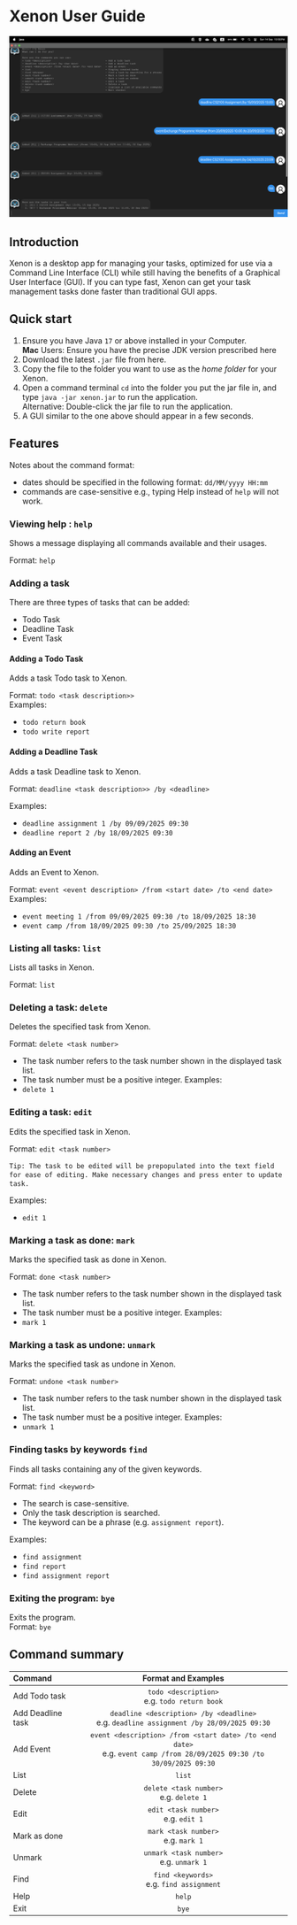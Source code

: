 # Xenon User Guide

![Xenon](Ui.png)

## Introduction
Xenon is a desktop app for managing your tasks, optimized for use via a Command Line Interface (CLI) while still having the benefits of a Graphical User Interface (GUI). If you can type fast, Xenon can get your task management tasks done faster than traditional GUI apps.

## Quick start
1. Ensure you have Java `17` or above installed in your Computer. <br>**Mac** Users: Ensure you have the precise JDK version prescribed here
2. Download the latest `.jar` file from here.
3. Copy the file to the folder you want to use as the _home folder_ for your Xenon.
4. Open a command terminal `cd` into the folder you put the jar file in, and type `java -jar xenon.jar` to run the application. <br> Alternative: Double-click the jar file to run the application.
5. A GUI similar to the one above should appear in a few seconds.

## Features
Notes about the command format:
* dates should be specified in the following format: `dd/MM/yyyy HH:mm`
* commands are case-sensitive e.g., typing Help instead of `help` will not work.


### Viewing help : `help`
Shows a message displaying all commands available and their usages. <br>

Format: `help`

### Adding a task
There are three types of tasks that can be added:
* Todo Task
* Deadline Task
* Event Task

#### Adding a Todo Task
Adds a task Todo task to Xenon. <br>

Format: `todo <task description>>` <br>
Examples:
* `todo return book`
* `todo write report`

#### Adding a Deadline Task
Adds a task Deadline task to Xenon. <br>

Format: `deadline <task description>> /by <deadline>` <br>

Examples:
* `deadline assignment 1 /by 09/09/2025 09:30`
* `deadline report 2 /by 18/09/2025 09:30`

#### Adding an Event
Adds an Event to Xenon. <br>

Format: `event <event description> /from <start date> /to <end date>` <br>
Examples:
* `event meeting 1 /from 09/09/2025 09:30 /to 18/09/2025 18:30`
* `event camp /from 18/09/2025 09:30 /to 25/09/2025 18:30`

### Listing all tasks: `list`
Lists all tasks in Xenon. <br>

Format: `list`

### Deleting a task: `delete`
Deletes the specified task from Xenon. <br>

Format: `delete <task number>`
* The task number refers to the task number shown in the displayed task list.
* The task number must be a positive integer.
Examples:
* `delete 1`

### Editing a task: `edit`
Edits the specified task in Xenon. <br>

Format: `edit <task number>`
```
Tip: The task to be edited will be prepopulated into the text field for ease of editing. Make necessary changes and press enter to update task.
```
Examples:
* `edit 1`

### Marking a task as done: `mark`
Marks the specified task as done in Xenon. <br>

Format: `done <task number>`
* The task number refers to the task number shown in the displayed task list.
* The task number must be a positive integer.
Examples:
* `mark 1`

### Marking a task as undone: `unmark`
Marks the specified task as undone in Xenon. <br>

Format: `undone <task number>`
* The task number refers to the task number shown in the displayed task list.
* The task number must be a positive integer.
Examples:
* `unmark 1`

### Finding tasks by keywords `find`
Finds all tasks containing any of the given keywords. <br>

Format: `find <keyword>`
* The search is case-sensitive.
* Only the task description is searched.
* The keyword can be a phrase (e.g. `assignment report`).

Examples:
* `find assignment`
* `find report`
* `find assignment report`

### Exiting the program: `bye`
Exits the program. <br>
Format: `bye`

## Command summary
| Command           |                                                    Format and Examples                                                     | 
|:------------------|:--------------------------------------------------------------------------------------------------------------------------:|
| Add Todo task     |                                     `todo <description>` <br/> e.g. `todo return book`                                     |
| Add Deadline task |                `deadline <description> /by <deadline>`<br/> e.g. `deadline assignment /by 28/09/2025 09:30`                |
| Add Event         | `event <description> /from <start date> /to <end date>`<br/> e.g. `event camp /from 28/09/2025 09:30 /to 30/09/2025 09:30` | 
| List              |                                                           `list`                                                           |
| Delete            |                                        `delete <task number>`<br/> e.g. `delete 1`                                         |
| Edit              |                                          `edit <task number>`<br/> e.g. `edit 1`                                           |
| Mark as done      |                                          `mark <task number>`<br/> e.g. `mark 1`                                           |
| Unmark            |                                        `unmark <task number>`<br/> e.g. `unmark 1`                                         |
| Find              |                                        `find <keywords>`<br/>e.g. `find assignment`                                        |
| Help              |                                                           `help`                                                           |
| Exit              |                                                           `bye`                                                            |

